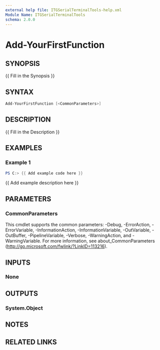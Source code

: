```yaml
---
external help file: ITGSerialTerminalTools-help.xml
Module Name: ITGSerialTerminalTools
schema: 2.0.0
---
```


# Add-YourFirstFunction

## SYNOPSIS

{{ Fill in the Synopsis }}

## SYNTAX

```powershell
Add-YourFirstFunction [<CommonParameters>]
```

## DESCRIPTION

{{ Fill in the Description }}

## EXAMPLES

### Example 1

```powershell
PS C:> {{ Add example code here }}
```

{{ Add example description here }}

## PARAMETERS

### CommonParameters

This cmdlet supports the common parameters: -Debug, -ErrorAction, -ErrorVariable, -InformationAction, -InformationVariable, -OutVariable, -OutBuffer, -PipelineVariable, -Verbose, -WarningAction, and -WarningVariable. For more information, see about_CommonParameters (http://go.microsoft.com/fwlink/?LinkID=113216).

## INPUTS

### None

## OUTPUTS

### System.Object

## NOTES

## RELATED LINKS
